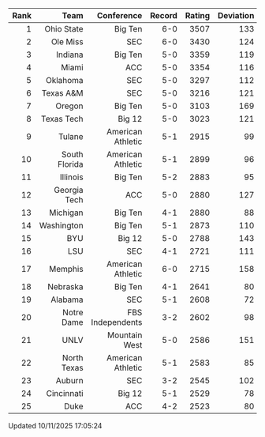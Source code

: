 | Rank  | Team                 | Conference           | Record   | Rating | Deviation |
| ---:  | ---:                 | ---:                 | ---:     | ---:   | ---:      |
| 1     | Ohio State           | Big Ten              | 6-0      | 3507   | 133       |
| 2     | Ole Miss             | SEC                  | 6-0      | 3430   | 124       |
| 3     | Indiana              | Big Ten              | 5-0      | 3359   | 119       |
| 4     | Miami                | ACC                  | 5-0      | 3354   | 116       |
| 5     | Oklahoma             | SEC                  | 5-0      | 3297   | 112       |
| 6     | Texas A&M            | SEC                  | 5-0      | 3216   | 121       |
| 7     | Oregon               | Big Ten              | 5-0      | 3103   | 169       |
| 8     | Texas Tech           | Big 12               | 5-0      | 3023   | 121       |
| 9     | Tulane               | American Athletic    | 5-1      | 2915   | 99        |
| 10    | South Florida        | American Athletic    | 5-1      | 2899   | 96        |
| 11    | Illinois             | Big Ten              | 5-2      | 2883   | 95        |
| 12    | Georgia Tech         | ACC                  | 5-0      | 2880   | 127       |
| 13    | Michigan             | Big Ten              | 4-1      | 2880   | 88        |
| 14    | Washington           | Big Ten              | 5-1      | 2873   | 110       |
| 15    | BYU                  | Big 12               | 5-0      | 2788   | 143       |
| 16    | LSU                  | SEC                  | 4-1      | 2721   | 111       |
| 17    | Memphis              | American Athletic    | 6-0      | 2715   | 158       |
| 18    | Nebraska             | Big Ten              | 4-1      | 2641   | 80        |
| 19    | Alabama              | SEC                  | 5-1      | 2608   | 72        |
| 20    | Notre Dame           | FBS Independents     | 3-2      | 2602   | 98        |
| 21    | UNLV                 | Mountain West        | 5-0      | 2586   | 151       |
| 22    | North Texas          | American Athletic    | 5-1      | 2583   | 85        |
| 23    | Auburn               | SEC                  | 3-2      | 2545   | 102       |
| 24    | Cincinnati           | Big 12               | 5-1      | 2529   | 78        |
| 25    | Duke                 | ACC                  | 4-2      | 2523   | 80        |

Updated 10/11/2025 17:05:24
